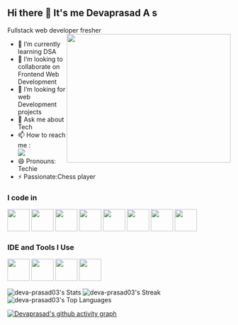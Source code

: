 ## Hi there 👋 It's me Devaprasad A s

Fullstack web developer fresher
<img align="right" width="370" height="290" src="https://i.pinimg.com/originals/47/f0/34/47f0342cec72b800463bf003eac1257e.gif">
                                                
- 🌱 I’m currently learning DSA
- 👯 I’m looking to collaborate on Frontend Web Development
- 🤔 I’m looking for web Development projects 
- 💬 Ask me about Tech
- 📫 How to reach me :
<br />[<img src="https://img.shields.io/badge/LinkedIn-0077B5?style=for-the-badge&logo=linkedin&logoColor=white" />](https://www.linkedin.com/in/deva-prasad43/)
- 😄 Pronouns: Techie
- ⚡ Passionate:Chess player

### I code in
<img height="50" width="50" src="https://img.icons8.com/color/48/000000/python.png" /> <img height="50" width="50" src="https://img.icons8.com/color/48/000000/c-programming.png" />  <img height="50" width="50" src="https://img.icons8.com/color/48/000000/java-coffee-cup-logo.png" /> <img height="50" width="50" src="https://img.icons8.com/color/48/000000/html-5.png" /> <img height="50" width="50" src="https://img.icons8.com/color/48/000000/css3.png" />  <img height="50" width="50" src="https://img.icons8.com/color/48/000000/bootstrap.png" />
<img height="50" width="50" src="https://img.icons8.com/color/48/000000/javascript.png"/> <img height="50" width="50" src="https://img.icons8.com/color/48/000000/mysql-logo.png"/> 

### IDE and Tools I Use
<img height="50" width="50" src="https://img.icons8.com/color/48/000000/visual-studio-code-2019.png"/>  <img height="50" width="50" src="https://img.icons8.com/color/50/000000/git.png"/>  <img height="50" src="https://img.icons8.com/officel/480/null/java-eclipse.png"/> <img height="50" width="50" src="https://img.icons8.com/color/48/000000/figma--v1.png"/>



![deva-prasad03's Stats](https://github-readme-stats.vercel.app/api?username=deva-prasad03&theme=prussian&show_icons=true&hide_border=false&count_private=true)
![deva-prasad03's Streak](https://github-readme-streak-stats.herokuapp.com/?user=deva-prasad03&theme=vue-dark&hide_border=false)
![deva-prasad03's Top Languages](https://github-readme-stats.vercel.app/api/top-langs/?username=deva-prasad03&theme=vue-dark&show_icons=true&hide_border=false&layout=compact)


[![Devaprasad's github activity graph](https://github-readme-activity-graph.vercel.app/graph?username=deva-prasad03&bg_color=000000&color=fffffa&line=1887dc&point=ffffff&area=true&hide_border=true)](https://github.com/ashutosh00710/github-readme-activity-graph)
